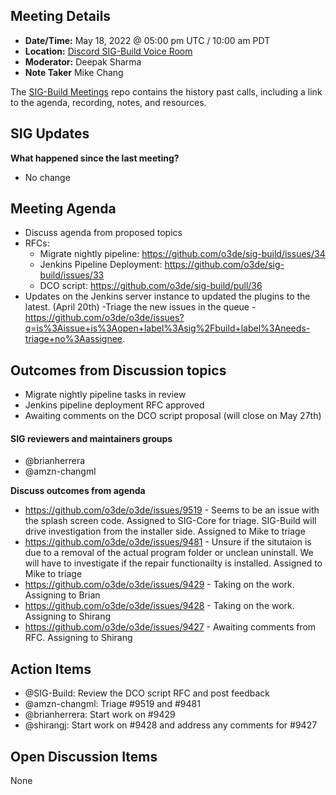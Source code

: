 ## Meeting Details

- **Date/Time:** May 18, 2022 @ 05:00 pm UTC / 10:00 am PDT
- **Location:** [Discord SIG-Build Voice Room](https://discord.gg/wDNAQmatpq)
- **Moderator:** Deepak Sharma
- **Note Taker** Mike Chang

The [SIG-Build Meetings](https://github.com/o3de/sig-build/tree/main/meetings) repo contains the history past calls, including a link to the agenda, recording, notes, and resources.

## SIG Updates

**What happened since the last meeting?**

- No change

## Meeting Agenda

- Discuss agenda from proposed topics
- RFCs:
  - Migrate nightly pipeline: https://github.com/o3de/sig-build/issues/34
  - Jenkins Pipeline Deployment: https://github.com/o3de/sig-build/issues/33
  - DCO script: https://github.com/o3de/sig-build/pull/36
- Updates on the Jenkins server instance to updated the plugins to the latest. (April 20th)
-Triage the new issues in the queue - https://github.com/o3de/o3de/issues?q=is%3Aissue+is%3Aopen+label%3Asig%2Fbuild+label%3Aneeds-triage+no%3Aassignee. 

## Outcomes from Discussion topics

- Migrate nightly pipeline tasks in review
- Jenkins pipeline deployment RFC approved
- Awaiting comments on the DCO script proposal (will close on May 27th)

#### SIG reviewers and maintainers groups
- @brianherrera 
- @amzn-changml 

**Discuss outcomes from agenda**

- https://github.com/o3de/o3de/issues/9519 - Seems to be an issue with the splash screen code. Assigned to SIG-Core for triage. SIG-Build will drive investigation from the installer side. Assigned to Mike to triage
- https://github.com/o3de/o3de/issues/9481 - Unsure if the situtaion is due to a removal of the actual program folder or unclean uninstall. We will have to investigate if the repair functionailty is installed. Assigned to Mike to triage
- https://github.com/o3de/o3de/issues/9429 - Taking on the work. Assigning to Brian
- https://github.com/o3de/o3de/issues/9428 - Taking on the work. Assigning to Shirang
- https://github.com/o3de/o3de/issues/9427 - Awaiting comments from RFC. Assigning to Shirang

## Action Items

- @SIG-Build: Review the DCO script RFC and post feedback
- @amzn-changml: Triage #9519 and #9481
- @brianherrera: Start work on #9429
- @shirangj: Start work on #9428 and address any comments for #9427

## Open Discussion Items

None
